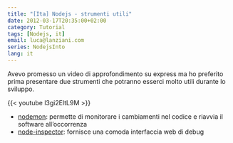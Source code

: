 ```yaml
---
title: "[Ita] Nodejs - strumenti utili"
date: 2012-03-17T20:35:00+02:00
category: Tutorial
tags: [Nodejs, it]
email: luca@lanziani.com
series: NodejsInto
lang: it
---
```


Avevo promesso un video di approfondimento su express ma ho preferito prima presentare due strumenti che potranno esserci molto utili durante lo sviluppo.

<!--more-->

{{< youtube l3gi2EltL9M >}}
<br/>

* [nodemon][1]: permette di monitorare i cambiamenti nel codice e riavvia il software all’occorrenza
* [node-inspector][2]: fornisce una comoda interfaccia web di debug

[1]: https://github.com/remy/nodemon
[2]: https://github.com/dannycoates/node-inspector